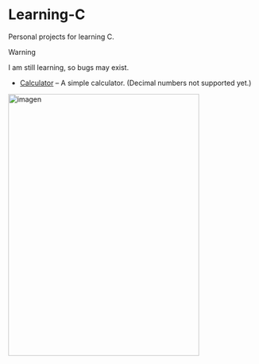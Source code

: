 # Learning-C
Personal projects for learning C.

> [!WARNING]  
> I am still learning, so bugs may exist.

- [Calculator](calculadora.c)  – A simple calculator. (Decimal numbers not supported yet.)

<img width="384" height="527" alt="imagen" src="https://github.com/user-attachments/assets/325f73aa-4281-41cc-9294-10d6763a9e17" />

